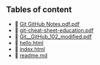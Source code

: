 ## Tables of content
- 🤣 [Git GitHub Notes.pdf.pdf](./Git%20GitHub%20Notes.pdf.pdf)
- 🤣 [git-cheat-sheet-education.pdf](./git-cheat-sheet-education.pdf)
- 🤣 [Git__GitHub_102_modified.pdf](./Git__GitHub_102_modified.pdf)
- 🤣 [hello.html](./hello.html)
- 🤣 [index.html](./index.html)
- 🤣 [readme.md](./readme.md)
